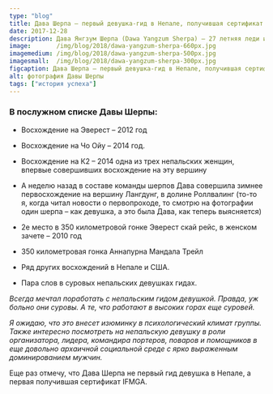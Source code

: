 ```yaml
---
type: "blog"
title: Дава Шерпа — первый девушка-гид в Непале, получившая сертификат IFMGA
date: 2017-12-28
description: Дава Янгзум Шерпа (Dawa Yangzum Sherpa) — 27 летняя леди из поселка Долакха, долины Ролвалинг вписала свое имя в историю развития Непальской индустрии гор восхождений, став первой женщиной – международным горным гидом в Непале. 
image:       /img/blog/2018/dawa-yangzum-sherpa-660px.jpg
imagemedium: /img/blog/2018/dawa-yangzum-sherpa-500px.jpg
imagesmall:  /img/blog/2018/dawa-yangzum-sherpa-300px.jpg
figcaption: Дава Шерпа — первый девушка-гид в Непале, получившая сертификат IFMGA
alt: фотография Давы Шерпы
tags: ["история успеха"]
---
```



### В послужном списке Давы Шерпы: ###

* Восхождение на Эверест – 2012 год

* Восхождение на Чо Ойу – 2014 год.

* Восхождение на К2 – 2014 одна из трех непальских женщин, впервые совершивших восхождение на эту вершину

* А неделю назад в составе команды шерпов Дава совершила зимнее первосхождение на вершину Лангдунг, в долине Роллвалинг (то-то я, когда читал новости о первопроходе, то смотрю на фотографии один шерпа – как девушка, а это была Дава, как теперь выясняется)

* 2е место в 350 километровой гонке Эверест скай рейс, в женском зачете – 2010 год

* 350 километровая гонка Аннапурна Мандала Трейл

* Ряд других восхождений в Непале и США.

* Пара слов в суровых непальских девушках гидах.

*Всегда мечтал поработать с непальским гидом девушкой. Правда, уж больно они суровы. А те, что работают в высоких горах еще суровей.*

*Я ожидаю, что это внесет изюминку в психологический климат группы. Также интересно посмотреть на непальскую девушку в роли организатора, лидера, командира портеров, поваров и помощников в еще довольно архаичной социальной среде с ярко выраженным доминированием мужчин.*

Еще раз отмечу, что Дава Шерпа не первый гид девушка в Непале, а первая получившая сертификат IFMGA.